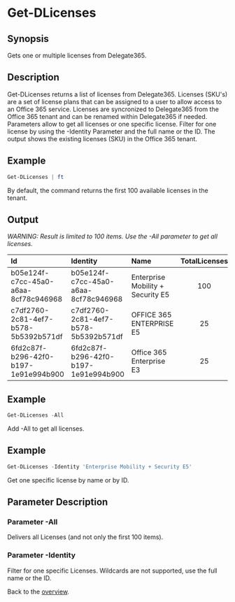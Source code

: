 # Get-DLicenses

## Synopsis
Gets one or multiple licenses from Delegate365.

## Description
Get-DLicenses returns a list of licenses from Delegate365.
Licenses (SKU's) are a set of license plans that can be assigned to a user to allow access to an Office 365 service.
Licenses are syncronized to Delegate365 from the Office 365 tenant and can be renamed within Delegate365 if needed.
Parameters allow to get all licenses or one specific license. 
Filter for one license by using the -Identity Parameter and the full name or the ID.
The output shows the existing licenses (SKU) in the Office 365 tenant.

## Example
```powershell
Get-DLicenses | ft
```
By default, the command returns the first 100 available licenses in the tenant.

## Output
_WARNING: Result is limited to 100 items. Use the -All parameter to get all licenses._

| Id | Identity | Name | TotalLicenses | FreeLicenses | IsSkuAvailableForLicenseAssignment | Plans
|:---|:-------- |:---- |:-------------:|:------------:|:----------------------------------:|:-----
| b05e124f-c7cc-45a0-a6aa-8cf78c946968 | b05e124f-c7cc-45a0-a6aa-8cf78c946968 | Enterprise Mobility + Security E5 | 100 | 8 | True | {EXCHANGE_S_FOUNDATION, ATA, Microsoft Cloud App S...
| c7df2760-2c81-4ef7-b578-5b5392b571df | c7df2760-2c81-4ef7-b578-5b5392b571df | OFFICE 365 ENTERPRISE E5 | 25 | 2 | True | {PAM_ENTERPRISE, To-Do (Plan3), Microsoft Forms (P...
| 6fd2c87f-b296-42f0-b197-1e91e994b900 | 6fd2c87f-b296-42f0-b197-1e91e994b900 | Office 365 Enterprise E3 | 25 | 16 | True | {To-Do (Plan 2), Microsoft Forms (Plan E3), Stream...

## Example
```powershell
Get-DLicenses -All
```
Add -All to get all licenses.

## Example
```powershell
Get-DLicenses -Identity 'Enterprise Mobility + Security E5'
```
Get one specific license by name or by ID.

## Parameter Description
### Parameter -All
Delivers all Licenses (and not only the first 100 items).
### Parameter -Identity
Filter for one specific Licenses. Wildcards are not supported, use the full name or the ID.
 
Back to the [overview](https://github.com/delegate365/PowerShell).
